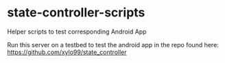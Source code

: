 # state-controller-scripts
Helper scripts to test corresponding Android App 

Run this server on a testbed to test the android app in the repo found here:
https://github.com/xylo99/state_controller
